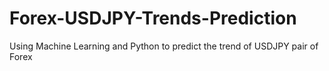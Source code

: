 # Forex-USDJPY-Trends-Prediction
Using Machine Learning and Python to predict the trend of USDJPY pair of Forex

